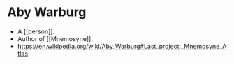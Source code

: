 # Aby Warburg

- A [[person]].
- Author of [[Mnemosyne]].
- https://en.wikipedia.org/wiki/Aby_Warburg#Last_project:_Mnemosyne_Atlas

